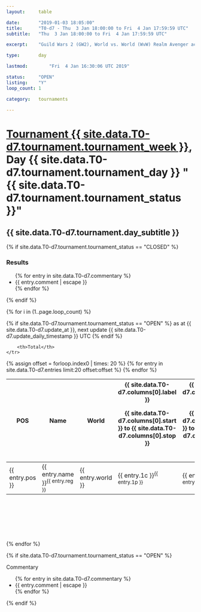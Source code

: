 ```yaml
---
layout: 	table

date: 		"2019-01-03 18:05:00"
title: 		"T0-d7 - Thu  3 Jan 18:00:00 to Fri  4 Jan 17:59:59 UTC"
subtitle: 	"Thu  3 Jan 18:00:00 to Fri  4 Jan 17:59:59 UTC"

excerpt:    "Guild Wars 2 (GW2), World vs. World (WvW) Realm Avenger achivement Tournament. \"Every Kill Counts\""

type:       day

lastmod: 		"Fri  4 Jan 16:30:06 UTC 2019"

status:     "OPEN"
listing:    "Y"
loop_count: 1

category: 	tournaments

---
```

<div class="table_header">
    <h1><a href="{{ site.data.T0-d7.tournament.week_url }}">Tournament {{ site.data.T0-d7.tournament.tournament_week }}</a>, Day {{ site.data.T0-d7.tournament.tournament_day }} "{{ site.data.T0-d7.tournament.tournament_status }}"</h1>
    <h2>{{ site.data.T0-d7.tournament.day_subtitle }}</h2> 
</div>

{% if site.data.T0-d7.tournament.tournament_status == "CLOSED" %} 
<div class="commentary">
  <h3>Results</h3>
  <ul>
    {% for entry in site.data.T0-d7.commentary %}
    <li class="commentary_list">{{ entry.comment | escape }}</li>
    {% endfor %}
  </ul>
</div>
{% endif %}


{% for i in (1..page.loop_count) %}

{% if site.data.T0-d7.tournament.tournament_status == "OPEN" %} 
<span class="table_nextupdate">as at {{ site.data.T0-d7.update_at }}, next update {{ site.data.T0-d7.update_daily_timestamp }} UTC</span> 
{% endif %}

<table class="day_table">
  <colgroup>
    <col style="width:18px">
    <col style="width:55px">
    <col style="width:55px">
    <col style="width:12px">
    <col style="width:12px">
    <col style="width:12px">
    <col style="width:12px">
    <col style="width:12px">
    <col style="width:12px">
    <col style="width:12px">
    <col style="width:12px">
    <col style="width:12px">
    <col style="width:12px">
    <col style="width:12px">
    <col style="width:12px">
    <col style="width:12px">
    <col style="width:12px">
    <col style="width:12px">
    <col style="width:12px">
    <col style="width:12px">
    <col style="width:12px">
    <col style="width:12px">
    <col style="width:12px">
    <col style="width:12px">
    <col style="width:12px">
    <col style="width:12px">
    <col style="width:12px">
    <col style="width:18px">
  </colgroup>  
  <thead>
    <tr>
        <th>POS</th>
        <th class="AlignLeft">Name</th>
        <th class="AlignLeft">World</th>

<th><div class="label">{{ site.data.T0-d7.columns[0].label }}<p class="onhover">{{ site.data.T0-d7.columns[0].start }} to {{ site.data.T0-d7.columns[0].stop }}</p></div>​</th>
<th><div class="label">{{ site.data.T0-d7.columns[1].label }}<p class="onhover">{{ site.data.T0-d7.columns[1].start }} to {{ site.data.T0-d7.columns[1].stop }}</p></div>​</th>
<th><div class="label">{{ site.data.T0-d7.columns[2].label }}<p class="onhover">{{ site.data.T0-d7.columns[2].start }} to {{ site.data.T0-d7.columns[2].stop }}</p></div>​</th>
<th><div class="label">{{ site.data.T0-d7.columns[3].label }}<p class="onhover">{{ site.data.T0-d7.columns[3].start }} to {{ site.data.T0-d7.columns[3].stop }}</p></div>​</th>
<th><div class="label">{{ site.data.T0-d7.columns[4].label }}<p class="onhover">{{ site.data.T0-d7.columns[4].start }} to {{ site.data.T0-d7.columns[4].stop }}</p></div>​</th>
<th><div class="label">{{ site.data.T0-d7.columns[5].label }}<p class="onhover">{{ site.data.T0-d7.columns[5].start }} to {{ site.data.T0-d7.columns[5].stop }}</p></div>​</th>
<th><div class="label">{{ site.data.T0-d7.columns[6].label }}<p class="onhover">{{ site.data.T0-d7.columns[6].start }} to {{ site.data.T0-d7.columns[6].stop }}</p></div>​</th>
<th><div class="label">{{ site.data.T0-d7.columns[7].label }}<p class="onhover">{{ site.data.T0-d7.columns[7].start }} to {{ site.data.T0-d7.columns[7].stop }}</p></div>​</th>
<th><div class="label">{{ site.data.T0-d7.columns[8].label }}<p class="onhover">{{ site.data.T0-d7.columns[8].start }} to {{ site.data.T0-d7.columns[8].stop }}</p></div>​</th>
<th><div class="label">{{ site.data.T0-d7.columns[9].label }}<p class="onhover">{{ site.data.T0-d7.columns[9].start }} to {{ site.data.T0-d7.columns[9].stop }}</p></div>​</th>
<th><div class="label">{{ site.data.T0-d7.columns[10].label }}<p class="onhover">{{ site.data.T0-d7.columns[10].start }} to {{ site.data.T0-d7.columns[10].stop }}</p></div>​</th>

<th><div class="label">{{ site.data.T0-d7.columns[11].label }}<p class="onhover">{{ site.data.T0-d7.columns[11].start }} to {{ site.data.T0-d7.columns[11].stop }}</p></div>​</th>
<th><div class="label">{{ site.data.T0-d7.columns[12].label }}<p class="onhover">{{ site.data.T0-d7.columns[12].start }} to {{ site.data.T0-d7.columns[12].stop }}</p></div>​</th>
<th><div class="label">{{ site.data.T0-d7.columns[13].label }}<p class="onhover">{{ site.data.T0-d7.columns[13].start }} to {{ site.data.T0-d7.columns[13].stop }}</p></div>​</th>
<th><div class="label">{{ site.data.T0-d7.columns[14].label }}<p class="onhover">{{ site.data.T0-d7.columns[14].start }} to {{ site.data.T0-d7.columns[14].stop }}</p></div>​</th>
<th><div class="label">{{ site.data.T0-d7.columns[15].label }}<p class="onhover">{{ site.data.T0-d7.columns[15].start }} to {{ site.data.T0-d7.columns[15].stop }}</p></div>​</th>
<th><div class="label">{{ site.data.T0-d7.columns[16].label }}<p class="onhover">{{ site.data.T0-d7.columns[16].start }} to {{ site.data.T0-d7.columns[16].stop }}</p></div>​</th>
<th><div class="label">{{ site.data.T0-d7.columns[17].label }}<p class="onhover">{{ site.data.T0-d7.columns[17].start }} to {{ site.data.T0-d7.columns[17].stop }}</p></div>​</th>
<th><div class="label">{{ site.data.T0-d7.columns[18].label }}<p class="onhover">{{ site.data.T0-d7.columns[18].start }} to {{ site.data.T0-d7.columns[18].stop }}</p></div>​</th>
<th><div class="label">{{ site.data.T0-d7.columns[19].label }}<p class="onhover">{{ site.data.T0-d7.columns[19].start }} to {{ site.data.T0-d7.columns[19].stop }}</p></div>​</th>
<th><div class="label">{{ site.data.T0-d7.columns[20].label }}<p class="onhover">{{ site.data.T0-d7.columns[20].start }} to {{ site.data.T0-d7.columns[20].stop }}</p></div>​</th>

<th><div class="label">{{ site.data.T0-d7.columns[21].label }}<p class="onhover">{{ site.data.T0-d7.columns[21].start }} to {{ site.data.T0-d7.columns[21].stop }}</p></div>​</th>
<th><div class="label">{{ site.data.T0-d7.columns[22].label }}<p class="onhover">{{ site.data.T0-d7.columns[22].start }} to {{ site.data.T0-d7.columns[22].stop }}</p></div>​</th>
<th><div class="label">{{ site.data.T0-d7.columns[23].label }}<p class="onhover">{{ site.data.T0-d7.columns[23].start }} to {{ site.data.T0-d7.columns[23].stop }}</p></div>​</th>

        <th>Total</th>
    </tr>
  </thead>
  {% assign offset = forloop.index0 | times: 20 %}
<tbody>
{% for entry in site.data.T0-d7.entries limit:20 offset:offset %}
  <tr>
    <td class="pl{{ entry.pos }}">{{ entry.pos }}</td>
    <td class="AlignLeft">{{ entry.name }}<sup>{{ entry.reg }}</sup></td>
    <td class="AlignLeft">{{ entry.world }}</td>
    <td class="pl{{ entry.1p }}">{{ entry.1c }}<sup>{{ entry.1p }}</sup></td>
    <td class="pl{{ entry.2p }}">{{ entry.2c }}<sup>{{ entry.2p }}</sup></td>
    <td class="pl{{ entry.3p }}">{{ entry.3c }}<sup>{{ entry.3p }}</sup></td>
    <td class="pl{{ entry.4p }}">{{ entry.4c }}<sup>{{ entry.4p }}</sup></td>
    <td class="pl{{ entry.5p }}">{{ entry.5c }}<sup>{{ entry.5p }}</sup></td>
    <td class="pl{{ entry.6p }}">{{ entry.6c }}<sup>{{ entry.6p }}</sup></td>
    <td class="pl{{ entry.7p }}">{{ entry.7c }}<sup>{{ entry.7p }}</sup></td>
    <td class="pl{{ entry.8p }}">{{ entry.8c }}<sup>{{ entry.8p }}</sup></td>
    <td class="pl{{ entry.9p }}">{{ entry.9c }}<sup>{{ entry.9p }}</sup></td>
    <td class="pl{{ entry.10p }}">{{ entry.10c }}<sup>{{ entry.10p }}</sup></td>
    <td class="pl{{ entry.11p }}">{{ entry.11c }}<sup>{{ entry.11p }}</sup></td>
    <td class="pl{{ entry.12p }}">{{ entry.12c }}<sup>{{ entry.12p }}</sup></td>
    <td class="pl{{ entry.13p }}">{{ entry.13c }}<sup>{{ entry.13p }}</sup></td>
    <td class="pl{{ entry.14p }}">{{ entry.14c }}<sup>{{ entry.14p }}</sup></td>
    <td class="pl{{ entry.15p }}">{{ entry.15c }}<sup>{{ entry.15p }}</sup></td>
    <td class="pl{{ entry.16p }}">{{ entry.16c }}<sup>{{ entry.16p }}</sup></td>
    <td class="pl{{ entry.17p }}">{{ entry.17c }}<sup>{{ entry.17p }}</sup></td>
    <td class="pl{{ entry.18p }}">{{ entry.18c }}<sup>{{ entry.18p }}</sup></td>
    <td class="pl{{ entry.19p }}">{{ entry.19c }}<sup>{{ entry.19p }}</sup></td>
    <td class="pl{{ entry.20p }}">{{ entry.20c }}<sup>{{ entry.20p }}</sup></td>
    <td class="pl{{ entry.21p }}">{{ entry.21c }}<sup>{{ entry.21p }}</sup></td>
    <td class="pl{{ entry.22p }}">{{ entry.22c }}<sup>{{ entry.22p }}</sup></td>
    <td class="pl{{ entry.23p }}">{{ entry.23c }}<sup>{{ entry.23p }}</sup></td>
    <td class="pl{{ entry.24p }}">{{ entry.24c }}<sup>{{ entry.24p }}</sup></td>
    <td>{{ entry.total }}</td>
  </tr>
{% endfor %}  
</tbody>
</table>
<div class="leaderboard">
  <script async src="//pagead2.googlesyndication.com/pagead/js/adsbygoogle.js"></script>
  <!-- 728x90 -->
  <ins class="adsbygoogle"
       style="display:inline-block;width:728px;height:90px"
       data-ad-client="ca-pub-3274917281288240"
       data-ad-slot="3870538733"></ins>
  <script>
  (adsbygoogle = window.adsbygoogle || []).push({});
  </script>    
</div>
<br />
{% endfor %}

{% if site.data.T0-d7.tournament.tournament_status == "OPEN" %} 
<div class="commentary">
  <span class="commentary_title">Commentary</span>
  <ul>
    {% for entry in site.data.T0-d7.commentary %}
    <li class="commentary_list">{{ entry.comment | escape }}</li>
    {% endfor %}
  </ul>
</div>
{% endif %}


